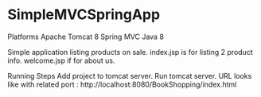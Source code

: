 # SimpleMVCSpringApp

Platforms
Apache Tomcat 8
Spring MVC
Java 8


Simple application listing  products on sale.
index.jsp is for listing 2 product info.
welcome.jsp if for about us.



Running Steps
Add project to tomcat server. 
Run tomcat server.
URL looks like with related port : http://localhost:8080/BookShopping/index.html
